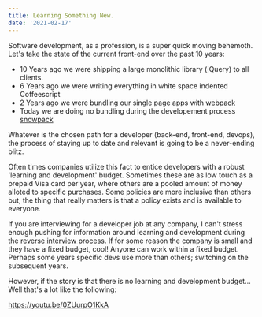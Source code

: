 ```yaml
---
title: Learning Something New.
date: '2021-02-17'
---
```


Software development, as a profession,
is a super quick moving behemoth.
Let's take the state of the current front-end over the past 10 years:

- 10 Years ago we were shipping a large monolithic library (jQuery) to all clients.
- 6 Years ago we were writing everything in white space indented Coffeescript
- 2 Years ago we were bundling our single page apps with [webpack][wpk]
- Today we are doing no bundling during the developement process [snowpack][snp]

Whatever is the chosen path for a developer (back-end, front-end, devops),
the process of staying up to date and relevant is going to be a never-ending blitz.

Often times companies utilize this fact to entice developers with a robust 'learning and development' budget.
Sometimes these are as low touch as a prepaid Visa card per year,
where others are a pooled amount of money alloted to specific purchases.
Some policies are more inclusive than others but,
the thing that really matters is that a policy exists and is available to everyone.

If you are interviewing for a developer job at any company,
I can't stress enough pushing for information around learning and development during the [reverse interview process][proc].
If for some reason the company is small and they have a fixed budget,
cool!
Anyone can work within a fixed budget.
Perhaps some years specific devs use more than others;
switching on the subsequent years.

However, if the story is that there is no learning and development budget...
Well that's a lot like the following: 

https://youtu.be/0ZUurpO1KkA

[snp]: https://www.snowpack.dev/concepts/dev-server
[wpk]: https://webpack.js.org/
[proc]: https://github.com/viraptor/reverse-interview
